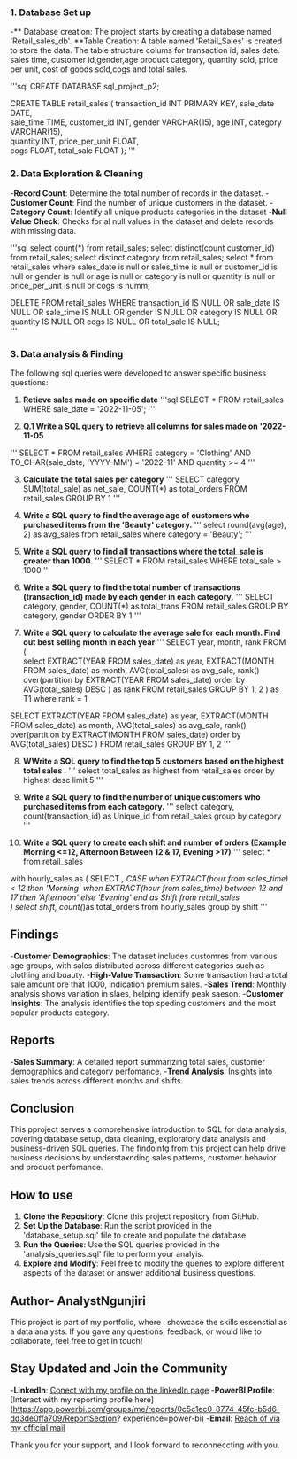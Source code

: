 ### 1. Database Set up
-** Database creation: The project starts by creating a database named 'Retail_sales_db'.
  **Table Creation: A table named 'Retail_Sales' is created to store the data. The table structure colums for transaction id, sales date. sales time, customer id,gender,age product category, quantity sold, price per unit, cost of goods sold,cogs and total sales.



'''sql
CREATE DATABASE sql_project_p2;

CREATE TABLE retail_sales
            (
                transaction_id INT PRIMARY KEY,	
                sale_date DATE,	 
                sale_time TIME,	
                customer_id	INT,
                gender	VARCHAR(15),
                age	INT,
                category VARCHAR(15),	
                quantity	INT,
                price_per_unit FLOAT,	
                cogs	FLOAT,
                total_sale FLOAT
            );
'''
### 2. Data Exploration & Cleaning

-**Record Count**: Determine the total number of records in the dataset.
-**Customer Count**: Find the number of unique customers in the dataset.
-**Category Count**: Identify all unique products categories in the dataset
-**Null Value Check**: Checks for al null values in the dataset and delete records with missing data.



'''sql
    select count(*) from retail_sales;
    select distinct(count customer_id) from retail_sales;
    select distinct category from retail_sales;
    select * from retail_sales
    where
    sales_date is null or sales_time is null or customer_id is null or gender is null 
    or age is null or category is null or quantity is null or price_per_unit is null or cogs is numm;

   DELETE FROM retail_sales
   WHERE 
    transaction_id IS NULL
    OR sale_date IS NULL
    OR sale_time IS NULL
    OR gender IS NULL
    OR category IS NULL
    OR quantity IS NULL
    OR cogs IS NULL
    OR total_sale IS NULL;  
'''


### 3. Data analysis & Finding

The following sql queries were developed to answer specific business questions:
1. **Retieve sales made on specific date**
'''sql
   SELECT *
   FROM retail_sales
   WHERE sale_date = '2022-11-05';
'''


2. **Q.1 Write a SQL query to retrieve all columns for sales made on '2022-11-05**

'''
   SELECT *
   FROM retail_sales
   WHERE 
    category = 'Clothing'
    AND 
    TO_CHAR(sale_date, 'YYYY-MM') = '2022-11'
    AND
    quantity >= 4
'''   

 
 3. **Calculate the total sales per category**
'''
    SELECT 
    category,
    SUM(total_sale) as net_sale,
    COUNT(*) as total_orders
    FROM retail_sales
    GROUP BY 1
'''


4. **Write a SQL query to find the average age of customers who purchased items from the 'Beauty' category.**
'''
    select round(avg(age), 2) as avg_sales
    from retail_sales
    where category = 'Beauty';
'''


5. **Write a SQL query to find all transactions where the total_sale is greater than 1000.**
'''
  SELECT * FROM retail_sales
  WHERE total_sale > 1000
'''


6. **Write a SQL query to find the total number of transactions (transaction_id) made by each gender in each category.**
'''
 SELECT 
 category,
 gender,
 COUNT(*) as total_trans
FROM retail_sales
GROUP BY category, gender
ORDER BY 1
'''


7. **Write a SQL query to calculate the average sale for each month. Find out best selling month in each year**
'''
SELECT  year,
month,
rank
FROM
(	
select
EXTRACT(YEAR FROM sales_date) as year,
EXTRACT(MONTH FROM sales_date) as month,
AVG(total_sales) as avg_sale,
rank() over(partition by EXTRACT(YEAR FROM sales_date) order by AVG(total_sales) DESC ) as rank
FROM retail_sales
GROUP BY 1, 2
) as T1
where rank = 1


SELECT 
EXTRACT(YEAR FROM sales_date) as year,
EXTRACT(MONTH FROM sales_date) as month,
AVG(total_sales) as avg_sale,
rank() over(partition by EXTRACT(MONTH FROM sales_date) order by AVG(total_sales) DESC )
FROM retail_sales
GROUP BY 1, 2
'''
	


8. **WWrite a SQL query to find the top 5 customers based on the highest total sales .**
'''
select 
total_sales as highest
from retail_sales 
order by highest desc
limit 5
'''



9. **Write a SQL query to find the number of unique customers who purchased items from each category.**
'''
select 
category,
count(transaction_id) as Unique_id
from retail_sales 
group by category
'''



10. **Write a SQL query to create each shift and number of orders (Example Morning <=12, Afternoon Between 12 & 17, Evening >17)**
'''
select * from retail_sales

with hourly_sales
as
(
SELECT *,
CASE
when EXTRACT(hour from sales_time) < 12  then 'Morning'
when EXTRACT(hour from sales_time) between 12 and 17 then 'Afternoon'
else 'Evening'
end as Shift
from retail_sales	
)
select 
shift,
count(*)as total_orders
from hourly_sales
group by shift
'''

## Findings
-**Customer Demographics**: The dataset includes customres from various age groups, with sales distributed across different categories such as clothing and buauty.
-**High-Value Transaction**: Some transaction had a total sale amount ore that 1000, indication premium sales.
-**Sales Trend**: Monthly analysis shows variation in slaes, helping identify peak saeson.
-**Customer Insights**: The analysis identifies the top speding customers and the most popular products category.



## Reports
-**Sales Summary**: A detailed report summarizing total sales, customer demographics and category perfomance.
-**Trend Analysis**: Insights into sales trends across different months and shifts.


## Conclusion

This pproject serves a comprehensive introduction to SQL for data analysis, covering database setup, data cleaning, exploratory data analysis and 
business-driven SQL queries. The findoinfg from this project can help drive business decisions by understaxnding sales patterns, customer behavior
and product perfomance.


## How to use
1. **Clone the Repository**: Clone this project repository from GitHub.
2. **Set Up the Database**: Run the script provided in the 'database_setup.sql' file to create and populate the database.
3. **Run the Queries**: Use the SQL queries provided in the 'analysis_queries.sql' file to perform your analyis.
4. **Explore and Modify**: Feel free to modify the queries to explore different aspects of the dataset or answer additional business questions.


## Author- AnalystNgunjiri
This project is part of my portfolio, where i showcase the skills essenstial as a data analysts. If you gave any questions, feedback, or would like to collaborate, feel free to get in touch!


## Stay Updated and Join the Community
-**LinkedIn**: [Conect with my profile on the linkedIn page](https://www.linkedin.com/in/isaac-ngunjiri-35429026a)
-**PowerBI Profile**: [Interact with my reporting profile here](https://app.powerbi.com/groups/me/reports/0c5c1ec0-8774-45fc-b5d6-dd3de0ffa709/ReportSection?                 experience=power-bi)
-**Email**: [Reach of via my official mail](ngunjiriisaac6@gmail.com)

Thank you for your support, and I look forward to reconneccting with you.

